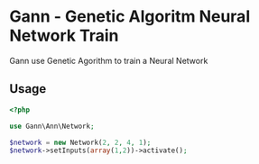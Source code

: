 Gann - Genetic Algoritm Neural Network Train
==============================

Gann use Genetic Agorithm to train a Neural Network

Usage
-----

```php
<?php

use Gann\Ann\Network;

$network = new Network(2, 2, 4, 1);
$network->setInputs(array(1,2))->activate();
```

